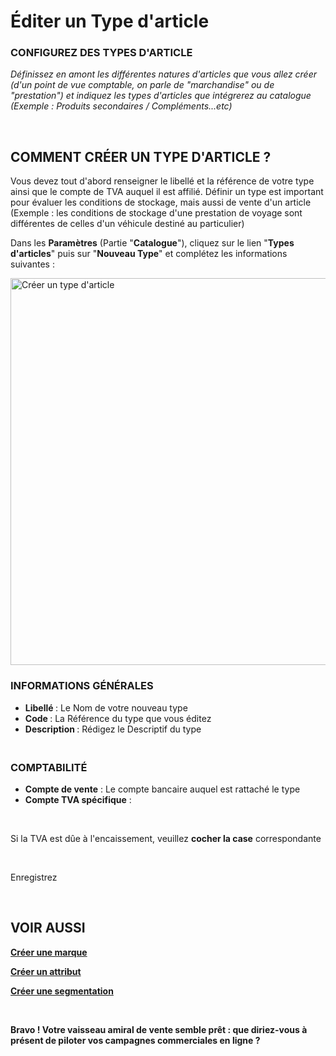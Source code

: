 # Éditer un Type d'article


<h3 >CONFIGUREZ DES TYPES D'ARTICLE</h3>


<p><em><span >D&eacute;finissez&nbsp;en amont les diff&eacute;rentes natures d'articles que vous allez cr&eacute;er (d'un point de vue comptable, on parle de "marchandise" ou de "prestation") et indiquez les types d'articles que int&eacute;grerez au catalogue (<span >Exemple</span> : Produits secondaires / Compl&eacute;ments...etc)</span></em></p>
<p>&nbsp;</p>


<h2>COMMENT CR&Eacute;ER UN TYPE D'ARTICLE ?</h2>
<p>Vous devez tout d'abord renseigner le libell&eacute; et la r&eacute;f&eacute;rence de votre type ainsi que le compte de TVA auquel il est affili&eacute;. D&eacute;finir un type est important pour &eacute;valuer les conditions de stockage, mais aussi de vente d'un article (<span >Exemple</span> : les conditions de stockage d'une prestation de voyage sont diff&eacute;rentes de celles d'un v&eacute;hicule destin&eacute; au particulier)</p>
<p>Dans les <strong>Param&egrave;tres</strong> (Partie "<strong>Catalogue</strong>"), cliquez sur le lien "<strong>Types d'articles</strong>" puis sur "<strong>Nouveau Type</strong>" et compl&eacute;tez les informations suivantes :</p>


<p><img src="https://datasimplemente.blob.core.windows.net/aide/crer-type-article.gif" alt="Cr&eacute;er un type d'article" width="1100" height="619" /></p>


<h3>INFORMATIONS G&Eacute;N&Eacute;RALES</h3>
<ul >
<li><strong>Libell&eacute;&nbsp;</strong>: Le Nom de votre nouveau type</li>
<li><strong>Code&nbsp;</strong>: La R&eacute;f&eacute;rence du type que vous &eacute;ditez</li>
<li><strong>Description&nbsp;</strong>: R&eacute;digez le Descriptif du type</li>
</ul>
<h3><br />COMPTABILIT&Eacute;</h3>
<ul >
<li><strong>Compte de vente</strong>&nbsp;: Le compte bancaire auquel est rattach&eacute; le type&nbsp;</li>
<li><strong>Compte TVA sp&eacute;cifique</strong>&nbsp;:&nbsp;</li>
</ul>
<p>&nbsp;</p>
<p>Si la TVA est d&ucirc;e &agrave; l'encaissement, veuillez <strong>cocher la case</strong> correspondante</p>
<p>&nbsp;</p>
<p>Enregistrez</p>
<p>&nbsp;</p>


<h2>VOIR AUSSI</h2>
<p><span ><strong><a title="Cr&eacute;er une marque" href="/fr-fr/start/vente-online/config-catalogue/creer-marque.md">Cr&eacute;er une marque</a></strong></span></p>
<p><span ><strong><a title="Cr&eacute;er un attribut" href="/fr-fr/start/vente-online/config-catalogue/creer-attribut.md">Cr&eacute;er un attribut</a></strong></span></p>
<p><span ><strong><a title="Cr&eacute;er une segmentation" href="/fr-fr/start/vente-online/config-catalogue/creer-segmentation.md">Cr&eacute;er une segmentation</a></strong></span></p>
<p>&nbsp;</p>
<p ><strong><span >Bravo ! Votre vaisseau amiral de vente semble pr&ecirc;t : que diriez-vous &agrave; pr&eacute;sent de piloter vos campagnes commerciales en ligne ?</span></strong></p>

